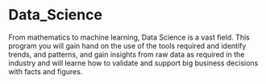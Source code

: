 # Data_Science
From mathematics to machine learning, Data Science is a vast field. This program you will gain hand on the use of the tools required and identify trends, and patterns, and gain insights from raw data as required in the industry and will learne how to validate and support big business decisions with facts and figures.
